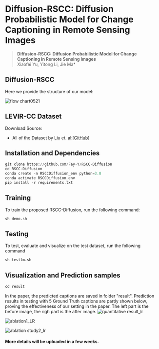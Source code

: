 # Diffusion-RSCC: Diffusion Probabilistic Model for Change Captioning in Remote Sensing Images
> __Diffusion-RSCC: Diffusion Probabilistic Model for Change Captioning in Remote Sensing Images__  
> Xiaofei Yu, Yitong Li, Jie Ma*  
## Diffusion-RSCC
Here we provide the structure of our model:

![flow chart0521](https://github.com/Fay-Y/Diffusion-RSCC/assets/145271140/a8b7e4a4-0317-46c1-8e04-8b3aadc569fc)

## LEVIR-CC Dataset 
Download Source:
- All of the Dataset by Liu et. al:[[GitHub](https://github.com/Chen-Yang-Liu/LEVIR-CC-Dataset)]

## Installation and Dependencies
```python
git clone https://github.com/Fay-Y/RSCC-Diffusion
cd RSCC-Diffusion
conda create -n RSCCDiffusion_env python=3.8
conda activate RSCCDiffusion_env
pip install -r requirements.txt
```
## Training
 To train the proposed RSCC-Diffusion, run the following command:
```python
sh demo.sh
```

## Testing
 To test, evaluate and visualize on the test dataset, run the following command
```python
sh testlm.sh
```

## Visualization and Prediction samples
```python
cd result
```
In the paper, the predicted captions are saved in folder "result". Prediction results in testing with 5 Ground Truth captions are partly shown below, proving the effectiveness of our setting in the paper. 
The left part is the before image, the righ part is the after image.
![quantitative result_lr](https://github.com/Fay-Y/Diffusion-RSCC/assets/145271140/fce97278-422a-4bbf-83a3-392c0c2e63cc)

![ablation1_LR](https://github.com/Fay-Y/Diffusion-RSCC/assets/145271140/f434ddf4-fd16-4575-8106-376da360a489)

![ablation study2_lr](https://github.com/Fay-Y/Diffusion-RSCC/assets/145271140/45d4ee2f-7e6b-4007-a4c9-236c1c16f58f)

#### More details will be uploaded in a few weeks.


